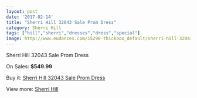 ```yaml
---
layout: post
date: '2017-02-14'
title: "Sherri Hill 32043 Sale Prom Dress"
category: Sherri Hill
tags: ["hill","sherri","dresses","dress","special"]
image: http://www.eudances.com/15290-thickbox_default/sherri-hill-32043-sale-prom-dress.jpg
---
```

Sherri Hill 32043 Sale Prom Dress

On Sales: **$549.99**
<a href="https://www.eudances.com/en/sherri-hill/4528-sherri-hill-32043-sale-prom-dress.html"><amp-img layout="responsive" width="600" height="600" src="//www.eudances.com/15290-thickbox_default/sherri-hill-32043-sale-prom-dress.jpg" alt="Sherri Hill 32043 Sale Prom Dress 0" /></a>
<a href="https://www.eudances.com/en/sherri-hill/4528-sherri-hill-32043-sale-prom-dress.html"><amp-img layout="responsive" width="600" height="600" src="//www.eudances.com/15295-thickbox_default/sherri-hill-32043-sale-prom-dress.jpg" alt="Sherri Hill 32043 Sale Prom Dress 1" /></a>
<a href="https://www.eudances.com/en/sherri-hill/4528-sherri-hill-32043-sale-prom-dress.html"><amp-img layout="responsive" width="600" height="600" src="//www.eudances.com/15294-thickbox_default/sherri-hill-32043-sale-prom-dress.jpg" alt="Sherri Hill 32043 Sale Prom Dress 2" /></a>
<a href="https://www.eudances.com/en/sherri-hill/4528-sherri-hill-32043-sale-prom-dress.html"><amp-img layout="responsive" width="600" height="600" src="//www.eudances.com/15293-thickbox_default/sherri-hill-32043-sale-prom-dress.jpg" alt="Sherri Hill 32043 Sale Prom Dress 3" /></a>
<a href="https://www.eudances.com/en/sherri-hill/4528-sherri-hill-32043-sale-prom-dress.html"><amp-img layout="responsive" width="600" height="600" src="//www.eudances.com/15292-thickbox_default/sherri-hill-32043-sale-prom-dress.jpg" alt="Sherri Hill 32043 Sale Prom Dress 4" /></a>
<a href="https://www.eudances.com/en/sherri-hill/4528-sherri-hill-32043-sale-prom-dress.html"><amp-img layout="responsive" width="600" height="600" src="//www.eudances.com/15291-thickbox_default/sherri-hill-32043-sale-prom-dress.jpg" alt="Sherri Hill 32043 Sale Prom Dress 5" /></a>

Buy it: [Sherri Hill 32043 Sale Prom Dress](https://www.eudances.com/en/sherri-hill/4528-sherri-hill-32043-sale-prom-dress.html "Sherri Hill 32043 Sale Prom Dress")

View more: [Sherri Hill](https://www.eudances.com/en/80-Sherri-Hill "Sherri Hill")